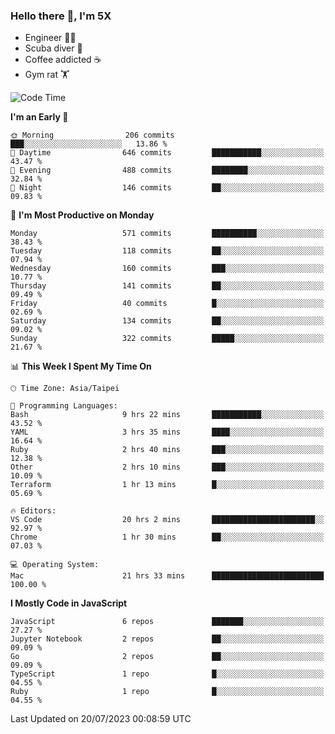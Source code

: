 ### Hello there 👋, I'm 5X

* Engineer 👨‍💻
* Scuba diver 🤿
* Coffee addicted ☕️
* Gym rat 🏋️

<!--START_SECTION:waka-->
![Code Time](http://img.shields.io/badge/Code%20Time-395%20hrs%2017%20mins-blue)

**I'm an Early 🐤** 

```text
🌞 Morning                206 commits         ███░░░░░░░░░░░░░░░░░░░░░░   13.86 % 
🌆 Daytime                646 commits         ███████████░░░░░░░░░░░░░░   43.47 % 
🌃 Evening                488 commits         ████████░░░░░░░░░░░░░░░░░   32.84 % 
🌙 Night                  146 commits         ██░░░░░░░░░░░░░░░░░░░░░░░   09.83 % 
```
📅 **I'm Most Productive on Monday** 

```text
Monday                   571 commits         ██████████░░░░░░░░░░░░░░░   38.43 % 
Tuesday                  118 commits         ██░░░░░░░░░░░░░░░░░░░░░░░   07.94 % 
Wednesday                160 commits         ███░░░░░░░░░░░░░░░░░░░░░░   10.77 % 
Thursday                 141 commits         ██░░░░░░░░░░░░░░░░░░░░░░░   09.49 % 
Friday                   40 commits          █░░░░░░░░░░░░░░░░░░░░░░░░   02.69 % 
Saturday                 134 commits         ██░░░░░░░░░░░░░░░░░░░░░░░   09.02 % 
Sunday                   322 commits         █████░░░░░░░░░░░░░░░░░░░░   21.67 % 
```


📊 **This Week I Spent My Time On** 

```text
🕑︎ Time Zone: Asia/Taipei

💬 Programming Languages: 
Bash                     9 hrs 22 mins       ███████████░░░░░░░░░░░░░░   43.52 % 
YAML                     3 hrs 35 mins       ████░░░░░░░░░░░░░░░░░░░░░   16.64 % 
Ruby                     2 hrs 40 mins       ███░░░░░░░░░░░░░░░░░░░░░░   12.38 % 
Other                    2 hrs 10 mins       ███░░░░░░░░░░░░░░░░░░░░░░   10.09 % 
Terraform                1 hr 13 mins        █░░░░░░░░░░░░░░░░░░░░░░░░   05.69 % 

🔥 Editors: 
VS Code                  20 hrs 2 mins       ███████████████████████░░   92.97 % 
Chrome                   1 hr 30 mins        ██░░░░░░░░░░░░░░░░░░░░░░░   07.03 % 

💻 Operating System: 
Mac                      21 hrs 33 mins      █████████████████████████   100.00 % 
```

**I Mostly Code in JavaScript** 

```text
JavaScript               6 repos             ███████░░░░░░░░░░░░░░░░░░   27.27 % 
Jupyter Notebook         2 repos             ██░░░░░░░░░░░░░░░░░░░░░░░   09.09 % 
Go                       2 repos             ██░░░░░░░░░░░░░░░░░░░░░░░   09.09 % 
TypeScript               1 repo              █░░░░░░░░░░░░░░░░░░░░░░░░   04.55 % 
Ruby                     1 repo              █░░░░░░░░░░░░░░░░░░░░░░░░   04.55 % 
```




 Last Updated on 20/07/2023 00:08:59 UTC
<!--END_SECTION:waka-->
